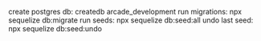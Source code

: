 

create postgres db: createdb arcade_development
run migrations: npx sequelize db:migrate
run seeds: npx sequelize db:seed:all
undo last seed: npx sequelize db:seed:undo
